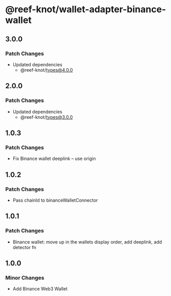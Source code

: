 # @reef-knot/wallet-adapter-binance-wallet

## 3.0.0

### Patch Changes

- Updated dependencies
  - @reef-knot/types@4.0.0

## 2.0.0

### Patch Changes

- Updated dependencies
  - @reef-knot/types@3.0.0

## 1.0.3

### Patch Changes

- Fix Binance wallet deeplink – use origin

## 1.0.2

### Patch Changes

- Pass chainId to binanceWalletConnector

## 1.0.1

### Patch Changes

- Binance wallet: move up in the wallets display order, add deeplink, add detector fn

## 1.0.0

### Minor Changes

- Add Binance Web3 Wallet
